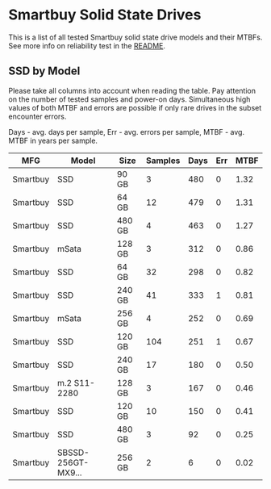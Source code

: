 Smartbuy Solid State Drives
===========================

This is a list of all tested Smartbuy solid state drive models and their MTBFs. See
more info on reliability test in the [README](https://github.com/linuxhw/SMART).

SSD by Model
------------

Please take all columns into account when reading the table. Pay attention on the
number of tested samples and power-on days. Simultaneous high values of both MTBF
and errors are possible if only rare drives in the subset encounter errors.

Days - avg. days per sample,
Err  - avg. errors per sample,
MTBF - avg. MTBF in years per sample.

| MFG       | Model              | Size   | Samples | Days  | Err   | MTBF |
|-----------|--------------------|--------|---------|-------|-------|------|
| Smartbuy  | SSD                | 90 GB  | 3       | 480   | 0     | 1.32   |
| Smartbuy  | SSD                | 64 GB  | 12      | 479   | 0     | 1.31   |
| Smartbuy  | SSD                | 480 GB | 4       | 463   | 0     | 1.27   |
| Smartbuy  | mSata              | 128 GB | 3       | 312   | 0     | 0.86   |
| Smartbuy  | SSD                | 64 GB  | 32      | 298   | 0     | 0.82   |
| Smartbuy  | SSD                | 240 GB | 41      | 333   | 1     | 0.81   |
| Smartbuy  | mSata              | 256 GB | 4       | 252   | 0     | 0.69   |
| Smartbuy  | SSD                | 120 GB | 104     | 251   | 1     | 0.67   |
| Smartbuy  | SSD                | 240 GB | 17      | 180   | 0     | 0.50   |
| Smartbuy  | m.2 S11-2280       | 128 GB | 3       | 167   | 0     | 0.46   |
| Smartbuy  | SSD                | 120 GB | 10      | 150   | 0     | 0.41   |
| Smartbuy  | SSD                | 480 GB | 3       | 92    | 0     | 0.25   |
| Smartbuy  | SBSSD-256GT-MX9... | 256 GB | 2       | 6     | 0     | 0.02   |

